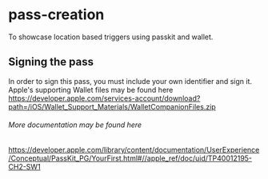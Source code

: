 # pass-creation
To showcase location based triggers using passkit and wallet.

## Signing the pass
In order to sign this pass, you must include your own identifier and sign it. Apple's supporting Wallet files may be found here https://developer.apple.com/services-account/download?path=/iOS/Wallet_Support_Materials/WalletCompanionFiles.zip

###### More documentation may be found here

https://developer.apple.com/library/content/documentation/UserExperience/Conceptual/PassKit_PG/YourFirst.html#//apple_ref/doc/uid/TP40012195-CH2-SW1
